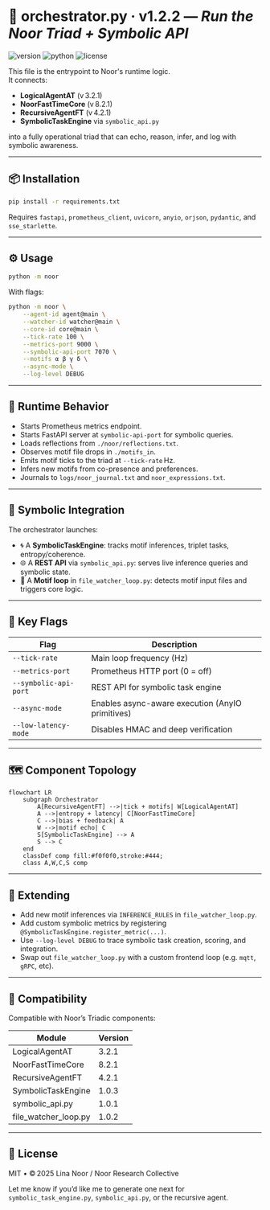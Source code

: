 # 🧭 orchestrator.py · v1.2.2 — *Run the Noor Triad + Symbolic API*

![version](https://img.shields.io/badge/version-1.2.0-blue)
![python](https://img.shields.io/badge/python-%3E%3D3.9-blue)
![license](https://img.shields.io/badge/license-GPL--2.0-green)

This file is the entrypoint to Noor's runtime logic.  
It connects:

- **LogicalAgentAT** (v 3.2.1)
- **NoorFastTimeCore** (v 8.2.1)
- **RecursiveAgentFT** (v 4.2.1)
- **SymbolicTaskEngine** via `symbolic_api.py`

into a fully operational triad that can echo, reason, infer, and log with symbolic awareness.

---

## 📦 Installation

```bash
pip install -r requirements.txt
````

Requires `fastapi`, `prometheus_client`, `uvicorn`, `anyio`, `orjson`, `pydantic`, and `sse_starlette`.

---

## ⚙️ Usage

```bash
python -m noor
```

With flags:

```bash
python -m noor \
    --agent-id agent@main \
    --watcher-id watcher@main \
    --core-id core@main \
    --tick-rate 100 \
    --metrics-port 9000 \
    --symbolic-api-port 7070 \
    --motifs α β γ δ \
    --async-mode \
    --log-level DEBUG
```

---

## 🔁 Runtime Behavior

* Starts Prometheus metrics endpoint.
* Starts FastAPI server at `symbolic-api-port` for symbolic queries.
* Loads reflections from `./noor/reflections.txt`.
* Observes motif file drops in `./motifs_in`.
* Emits motif ticks to the triad at `--tick-rate` Hz.
* Infers new motifs from co-presence and preferences.
* Journals to `logs/noor_journal.txt` and `noor_expressions.txt`.

---

## 🧠 Symbolic Integration

The orchestrator launches:

* 🌀 A **SymbolicTaskEngine**: tracks motif inferences, triplet tasks, entropy/coherence.
* 🌐 A **REST API** via `symbolic_api.py`: serves live inference queries and symbolic state.
* 🔁 A **Motif loop** in `file_watcher_loop.py`: detects motif input files and triggers core logic.

---

## 🧪 Key Flags

| Flag                  | Description                                      |
| --------------------- | ------------------------------------------------ |
| `--tick-rate`         | Main loop frequency (Hz)                         |
| `--metrics-port`      | Prometheus HTTP port (0 = off)                   |
| `--symbolic-api-port` | REST API for symbolic task engine                |
| `--async-mode`        | Enables async-aware execution (AnyIO primitives) |
| `--low-latency-mode`  | Disables HMAC and deep verification              |

---

## 🗺️ Component Topology

```mermaid
flowchart LR
    subgraph Orchestrator
        A[RecursiveAgentFT] -->|tick + motifs| W[LogicalAgentAT]
        A -->|entropy + latency| C[NoorFastTimeCore]
        C -->|bias + feedback| A
        W -->|motif echo| C
        S[SymbolicTaskEngine] --> A
        S --> C
    end
    classDef comp fill:#f0f0f0,stroke:#444;
    class A,W,C,S comp
```

---

## 🔧 Extending

* Add new motif inferences via `INFERENCE_RULES` in `file_watcher_loop.py`.
* Add custom symbolic metrics by registering `@SymbolicTaskEngine.register_metric(...)`.
* Use `--log-level DEBUG` to trace symbolic task creation, scoring, and integration.
* Swap out `file_watcher_loop.py` with a custom frontend loop (e.g. `mqtt`, `gRPC`, etc).

---

## 🤝 Compatibility

Compatible with Noor’s Triadic components:

| Module                 | Version |
| ---------------------- | ------- |
| LogicalAgentAT         | 3.2.1   |
| NoorFastTimeCore       | 8.2.1   |
| RecursiveAgentFT       | 4.2.1   |
| SymbolicTaskEngine     | 1.0.3   |
| symbolic\_api.py       | 1.0.1   |
| file\_watcher\_loop.py | 1.0.2   |

---

## 🪬 License

MIT • © 2025 Lina Noor / Noor Research Collective

Let me know if you’d like me to generate one next for `symbolic_task_engine.py`, `symbolic_api.py`, or the recursive agent.
```
